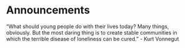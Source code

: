 # Announcements

“What should young people do with their lives today? Many things, obviously. But the most daring thing is to create stable communities in which the terrible disease of loneliness can be cured.” - Kurt Vonnegut
